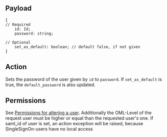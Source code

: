 ## Payload
```
{
// Required
    id: Id;
    password: string;

// Optional
    set_as_default: boolean; // default false, if not given
}
```

## Action
Sets the password of the user given by `id` to `password`. If `set_as_default` is true, the `default_password` is also updated.

## Permissions
See [Permissions for altering a user](https://github.com/OpenSlides/OpenSlides/wiki/Users#Permissions-for-altering-a-user). Additionally the OML-Level of the request user must be higher or equal than the requested user's one. If saml_id of user is set, an action exception will be raised, because SingleSignOn-users have no local access
